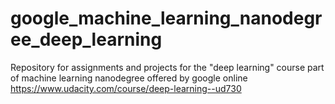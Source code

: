 # google_machine_learning_nanodegree_deep_learning
Repository for assignments and projects for the "deep learning" course part of machine learning nanodegree offered by google online https://www.udacity.com/course/deep-learning--ud730
